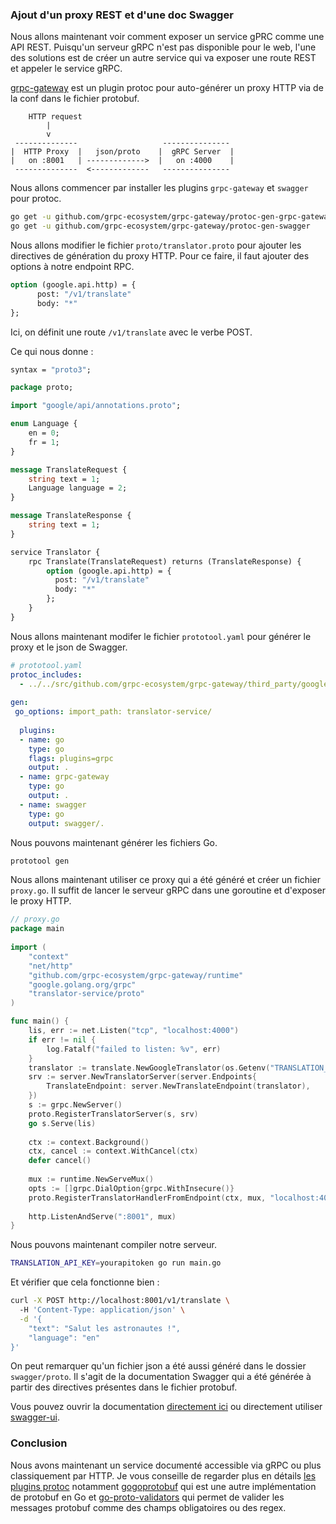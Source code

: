 ### Ajout d'un proxy REST et d'une doc Swagger

Nous allons maintenant voir comment exposer un service gPRC comme une API REST.
Puisqu'un serveur gRPC n'est pas disponible pour le web, l'une des solutions est de créer un autre service qui va exposer une route REST et appeler le service gRPC.

[grpc-gateway](https://github.com/grpc-ecosystem/grpc-gateway) est un plugin protoc pour auto-générer un proxy HTTP via de la conf dans le fichier protobuf.
```
    HTTP request
        |
        v
 --------------                   ---------------
|  HTTP Proxy  |   json/proto    |  gRPC Server  |
|   on :8001   | ------------->  |   on :4000    |
 --------------  <-------------   ---------------
```
Nous allons commencer par installer les plugins `grpc-gateway` et `swagger` pour protoc.
```bash
go get -u github.com/grpc-ecosystem/grpc-gateway/protoc-gen-grpc-gateway
go get -u github.com/grpc-ecosystem/grpc-gateway/protoc-gen-swagger
```

Nous allons modifier le fichier `proto/translator.proto`  pour ajouter les directives de génération du proxy HTTP.
Pour ce faire, il faut ajouter des options à notre endpoint RPC.
```proto
option (google.api.http) = {
      post: "/v1/translate"
      body: "*"
};
```
Ici, on définit une route `/v1/translate` avec le verbe POST.

Ce qui nous donne :
```proto
syntax = "proto3";

package proto;

import "google/api/annotations.proto";

enum Language {
    en = 0;
    fr = 1;
}

message TranslateRequest {
    string text = 1;
    Language language = 2;
}

message TranslateResponse {
    string text = 1;
}

service Translator {
    rpc Translate(TranslateRequest) returns (TranslateResponse) {
        option (google.api.http) = {
          post: "/v1/translate"
          body: "*"
        };
    }
}
```

Nous allons maintenant modifer le fichier `prototool.yaml` pour générer le proxy et le json de Swagger.
```yaml
# prototool.yaml
protoc_includes:  
  - ../../src/github.com/grpc-ecosystem/grpc-gateway/third_party/googleapis  
  
gen:  
 go_options: import_path: translator-service/  
  
  plugins:  
  - name: go  
    type: go  
    flags: plugins=grpc  
    output: .  
  - name: grpc-gateway  
    type: go  
    output: .  
  - name: swagger  
    type: go  
    output: swagger/.
```
Nous pouvons maintenant générer les fichiers Go.
```bash
prototool gen
```
Nous allons maintenant utiliser ce proxy qui a été généré et créer un fichier `proxy.go`.
Il suffit de lancer le serveur gRPC dans une goroutine et d'exposer le proxy HTTP.
```go
// proxy.go
package main  
  
import (  
    "context"  
    "net/http"
    "github.com/grpc-ecosystem/grpc-gateway/runtime"
    "google.golang.org/grpc"
    "translator-service/proto"
)  

func main() {
    lis, err := net.Listen("tcp", "localhost:4000")
    if err != nil {
        log.Fatalf("failed to listen: %v", err)
    }
    translator := translate.NewGoogleTranslator(os.Getenv("TRANSLATION_API_KEY"))
    srv := server.NewTranslatorServer(server.Endpoints{
        TranslateEndpoint: server.NewTranslateEndpoint(translator),
    })
    s := grpc.NewServer()
    proto.RegisterTranslatorServer(s, srv)
    go s.Serve(lis)
    
    ctx := context.Background()
    ctx, cancel := context.WithCancel(ctx)
    defer cancel()
    
    mux := runtime.NewServeMux()
    opts := []grpc.DialOption{grpc.WithInsecure()}
    proto.RegisterTranslatorHandlerFromEndpoint(ctx, mux, "localhost:4000", opts)
    
    http.ListenAndServe(":8001", mux)  
}
```
Nous pouvons maintenant compiler notre serveur.
```bash
TRANSLATION_API_KEY=yourapitoken go run main.go
```

Et vérifier que cela fonctionne bien :
```bash
curl -X POST http://localhost:8001/v1/translate \                                                                                                                            [±master ✓]
  -H 'Content-Type: application/json' \
  -d '{
    "text": "Salut les astronautes !",
    "language": "en"
}'
```

On peut remarquer qu'un fichier json a été aussi généré dans le dossier `swagger/proto`.
Il s'agit de la documentation Swagger qui a été générée à partir des directives présentes dans le fichier protobuf.

Vous pouvez ouvrir la documentation [directement ici](https://editor.swagger.io/) ou directement utiliser [swagger-ui](https://github.com/swagger-api/swagger-ui).

### Conclusion

Nous avons maintenant un service documenté accessible via gRPC ou plus classiquement par HTTP.
Je vous conseille de regarder plus en détails [les plugins protoc](https://developers.google.com/protocol-buffers/docs/reference/other) notamment [gogoprotobuf](https://github.com/gogo/protobuf) qui est une autre implémentation de protobuf en Go et [go-proto-validators](https://github.com/mwitkow/go-proto-validators) qui permet de valider les messages protobuf comme des champs obligatoires ou des regex.
